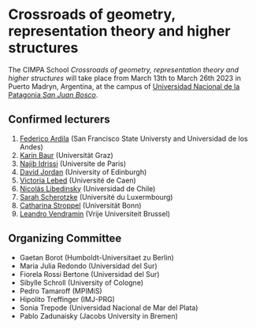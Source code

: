 # Crossroads of geometry, representation theory and higher structures 

The CIMPA School _Crossroads of geometry, representation theory and higher structures_ will take place from March 13th to March 26th 2023 in Puerto Madryn, Argentina, at the campus of [Universidad Nacional de la Patagonia _San Juan Bosco_](http://www.unp.edu.ar). 

## Confirmed lecturers

1. [Federico Ardila](http://math.sfsu.edu/federico/) (San Francisco State Universty and Universidad de los Andes)
2. [Karin Baur](https://imsc.uni-graz.at/baur/) (Universität Graz)
3. [Najib Idrissi](https://idrissi.eu) (Universite de Paris)
4. [David Jordan](https://www.maths.ed.ac.uk/~djordan/) (University of Edinburgh)
5. [Victoria Lebed](https://www.maths.tcd.ie/~lebed/) (Université de Caen)
6. [Nicolás Libedinsky](https://nicolaslibedinsky.cl) (Universidad de Chile)
7. [Sarah Scherotzke](https://wwwde.uni.lu/research/fstm/dmath/people/sarah_scherotzke) (Université du Luxermbourg)
8. [Catharina Stroppel](https://www.math.uni-bonn.de/ag/stroppel/) (Universität Bonn)
9. [Leandro Vendramin](https://vendramin.github.io) (Vrije Universiteit Brussel)

## Organizing Committee

- Gaetan Borot (Humboldt-Universitaet zu Berlin)
- Maria Julia Redondo (Universidad del Sur)
- Fiorela Rossi Bertone (Universidad del Sur)
- Sibylle Schroll (University of Cologne)
- Pedro Tamaroff (MPIMiS)
- Hipolito Treffinger (IMJ-PRG)
- Sonia Trepode (Universidad Nacional de Mar del Plata)
- Pablo Zadunaisky (Jacobs University in Bremen)
